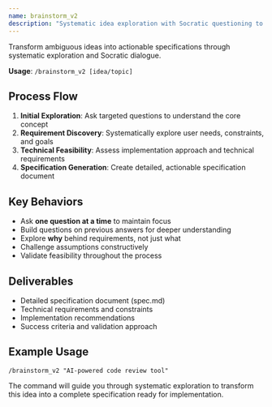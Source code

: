 ```yaml
---
name: brainstorm_v2
description: "Systematic idea exploration with Socratic questioning to transform ambiguous concepts into concrete specifications"
---
```


Transform ambiguous ideas into actionable specifications through systematic exploration and Socratic dialogue.

**Usage**: `/brainstorm_v2 [idea/topic]`

## Process Flow

1. **Initial Exploration**: Ask targeted questions to understand the core concept
2. **Requirement Discovery**: Systematically explore user needs, constraints, and goals
3. **Technical Feasibility**: Assess implementation approach and technical requirements
4. **Specification Generation**: Create detailed, actionable specification document

## Key Behaviors

- Ask **one question at a time** to maintain focus
- Build questions on previous answers for deeper understanding
- Explore **why** behind requirements, not just what
- Challenge assumptions constructively
- Validate feasibility throughout the process

## Deliverables

- Detailed specification document (spec.md)
- Technical requirements and constraints
- Implementation recommendations
- Success criteria and validation approach

## Example Usage

```
/brainstorm_v2 "AI-powered code review tool"
```

The command will guide you through systematic exploration to transform this idea into a complete specification ready for implementation.
